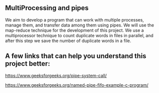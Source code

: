 ## MultiProcessing and pipes
  We aim to develop a program that can work with multiple processes, manage them, and transfer data among them using pipes. We will use the map-reduce technique for the development of this project.
We use a multiprocessor technique to count duplicate words in files in parallel, and after this step we save the number of duplicate words in a file.
## A few links that can help you understand this project better:
  https://www.geeksforgeeks.org/pipe-system-call/
  
  https://www.geeksforgeeks.org/named-pipe-fifo-example-c-program/
